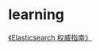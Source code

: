 # learning


[《Elasticsearch 权威指南》](https://github.com/pzhen/learning/tree/master/%E3%80%8AElasticsearch%20%E6%9D%83%E5%A8%81%E6%8C%87%E5%8D%97%E3%80%8B)
